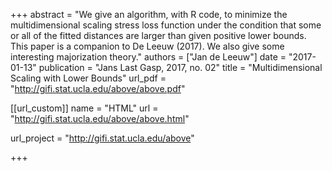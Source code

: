 +++
abstract = "We give an algorithm, with R code, to minimize the multidimensional scaling stress loss function under the condition that some or all of the fitted distances are larger than given positive lower bounds. This paper is a companion to De Leeuw (2017). We also give some interesting majorization theory."
authors = ["Jan de Leeuw"]
date = "2017-01-13"
publication = "Jans Last Gasp, 2017, no. 02"
title = "Multidimensional Scaling with Lower Bounds"
url_pdf = "http://gifi.stat.ucla.edu/above/above.pdf"

[[url_custom]]
name = "HTML"
url = "http://gifi.stat.ucla.edu/above/above.html"

url_project = "http://gifi.stat.ucla.edu/above"

+++

